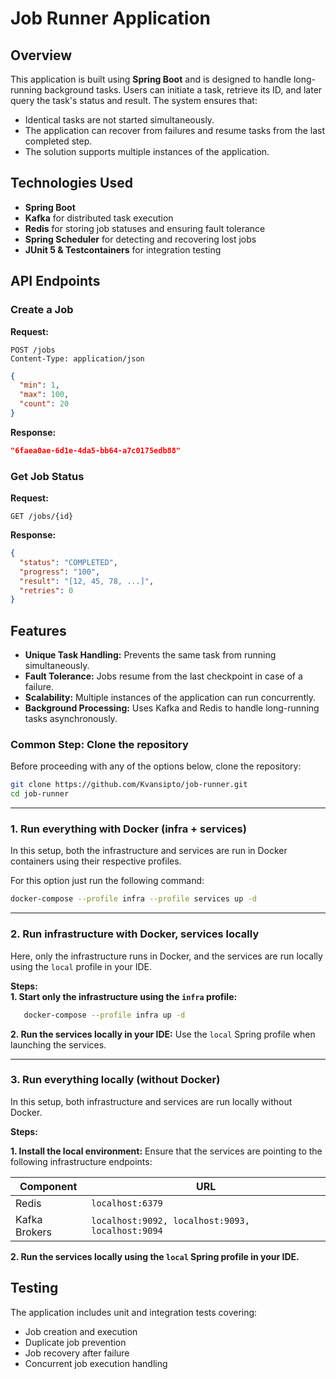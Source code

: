 # Job Runner Application

## Overview

This application is built using **Spring Boot** and is designed to handle long-running background tasks. Users can initiate a task, retrieve its ID, and later query the task's status and result. The system ensures that:

- Identical tasks are not started simultaneously.
- The application can recover from failures and resume tasks from the last completed step.
- The solution supports multiple instances of the application.

## Technologies Used

- **Spring Boot**
- **Kafka** for distributed task execution
- **Redis** for storing job statuses and ensuring fault tolerance
- **Spring Scheduler** for detecting and recovering lost jobs
- **JUnit 5 & Testcontainers** for integration testing

## API Endpoints

### Create a Job

**Request:**

```http
POST /jobs
Content-Type: application/json
```

```json
{
  "min": 1,
  "max": 100,
  "count": 20
}
```

**Response:**

```json
"6faea0ae-6d1e-4da5-bb64-a7c0175edb88"
```

### Get Job Status

**Request:**

```http
GET /jobs/{id}
```

**Response:**

```json
{
  "status": "COMPLETED",
  "progress": "100",
  "result": "[12, 45, 78, ...]",
  "retries": 0
}
```

## Features

- **Unique Task Handling:** Prevents the same task from running simultaneously.
- **Fault Tolerance:** Jobs resume from the last checkpoint in case of a failure.
- **Scalability:** Multiple instances of the application can run concurrently.
- **Background Processing:** Uses Kafka and Redis to handle long-running tasks asynchronously.

### **Common Step: Clone the repository**  
Before proceeding with any of the options below, clone the repository:

```bash
git clone https://github.com/Kvansipto/job-runner.git
cd job-runner
```

---

### **1. Run everything with Docker (infra + services)**  
In this setup, both the infrastructure and services are run in Docker containers using their respective profiles.

For this option just run the following command:
   ```bash
   docker-compose --profile infra --profile services up -d
   ```
---

### **2. Run infrastructure with Docker, services locally**  
Here, only the infrastructure runs in Docker, and the services are run locally using the `local` profile in your IDE.

**Steps:**  
**1. Start only the infrastructure using the `infra` profile:**
```bash
   docker-compose --profile infra up -d
   ```
**2. Run the services locally in your IDE:**
Use the `local` Spring profile when launching the services.

---

### **3. Run everything locally (without Docker)**  
In this setup, both infrastructure and services are run locally without Docker.

**Steps:**

**1. Install the local environment:**
Ensure that the services are pointing to the following infrastructure endpoints:

| Component    | URL                               |
|--------------|-----------------------------------|
| Redis        | `localhost:6379`                  |
| Kafka Brokers| `localhost:9092, localhost:9093, localhost:9094` |

**2. Run the services locally using the `local` Spring profile in your IDE.**

## Testing

The application includes unit and integration tests covering:

- Job creation and execution
- Duplicate job prevention
- Job recovery after failure
- Concurrent job execution handling

